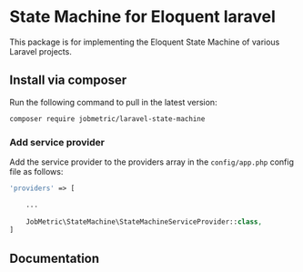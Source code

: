 # State Machine for Eloquent laravel

This package is for implementing the Eloquent State Machine of various Laravel projects.

## Install via composer

Run the following command to pull in the latest version:
```bash
composer require jobmetric/laravel-state-machine
```

### Add service provider

Add the service provider to the providers array in the `config/app.php` config file as follows:

```php
'providers' => [

    ...
    
    JobMetric\StateMachine\StateMachineServiceProvider::class,
]
```

## Documentation
